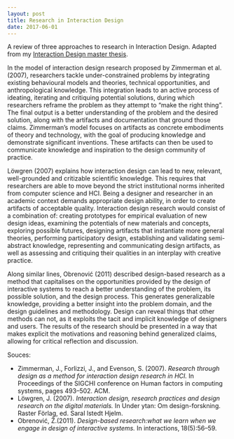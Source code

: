 ```yaml
---
layout: post
title: Research in Interaction Design
date: 2017-06-01
---
```


A review of three approaches to research in Interaction Design. Adapted from my [Interaction Design master thesis](https://dspace.mah.se/handle/2043/19439).

In the model of interaction design research proposed by Zimmerman et al. (2007), researchers tackle under-constrained problems by integrating existing behavioural models and theories, technical opportunities, and anthropological knowledge. This integration leads to an active process of ideating, iterating and critiquing potential solutions, during which researchers reframe the problem as they attempt to “make the right thing”. The final output is a better understanding of the problem and the desired solution, along with the artifacts and documentation that ground those claims. Zimmerman’s model focuses on artifacts as concrete embodiments of theory and technology, with the goal of producing knowledge and demonstrate significant inventions. These artifacts can then be used to communicate knowledge and inspiration to the design community of practice.

Löwgren (2007) explains how interaction design can lead to new, relevant, well-grounded and critizable scientific knowledge. This requires that researchers are able to move beyond the strict institutional norms inherited from computer science and HCI. Being a designer and researcher in an academic context demands appropriate design ability, in order to create artifacts of acceptable quality. Interaction design research would consist of a combination of: creating prototypes for empirical evaluation of new design ideas, examining the potentials of new materials and concepts, exploring possible futures, designing artifacts that instantiate more general theories, performing participatory design, establishing and validating semi-abstract knowledge, representing and communicating design artifacts, as well as assessing and critiquing their qualities in an interplay with creative practice.

Along similar lines, Obrenović (2011) described design-based research as a method that capitalises on the opportunities provided by the design of interactive systems to reach a better understanding of the problem, its possible solution, and the design process. This generates generalizable knowledge, providing a better insight into the problem domain, and the design guidelines and methodology. Design can reveal things that other methods can not, as it exploits the tacit and implicit knowledge of designers and users. The results of the research should be presented in a way that makes explicit the motivations and reasoning behind generalized claims, allowing for critical reflection and discussion.

Souces:

* Zimmerman, J., Forlizzi, J., and Evenson, S. (2007). _Research through design as a method for interaction design research in HCI._ In Proceedings of the SIGCHI conference on Human factors in computing systems, pages 493–502. ACM.
* Löwgren, J. (2007). _Interaction design, research practices and design research on the digital materials._ In Under ytan: Om design-forskning. Raster Förlag, ed. SaraI lstedt Hjelm.
* Obrenović, Ž.(2011). _Design-based research:what we learn when we engage in design of interactive systems._ In interactions, 18(5):56–59.
